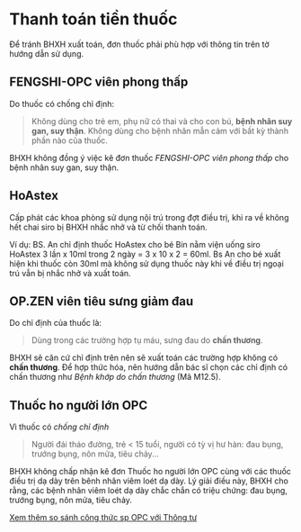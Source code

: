 # Thanh toán tiền thuốc
Để tránh BHXH xuất toán, đơn thuốc phải phù hợp với thông tin trên tờ hướng dẫn sử dụng.

## FENGSHI-OPC viên phong thấp
Do thuốc có chống chỉ định:
> Không dùng cho trẻ em, phụ nữ có thai và cho con bú, **bệnh nhân suy gan, suy thận**.
> Không dùng cho bệnh nhân mẫn cảm với bất kỳ thành phần nào của thuốc.

BHXH không đồng ý việc kê đơn thuốc *FENGSHI-OPC viên phong thấp* cho bệnh nhân suy gan, suy thận.

## HoAstex
Cấp phát các khoa phòng sử dụng nội trú trong đợt điều trị, khi ra về không hết chai siro bị BHXH nhắc nhở và từ chối thanh toán.

Ví dụ: BS. An chỉ định thuốc HoAstex cho bé Bin nằm viện uống siro HoAstex 3 lần x 10ml trong 2 ngày = 3 x 10 x 2 = 60ml. Bs An cho bé xuất hiện khi thuốc còn 30ml mà không sử dụng thuốc này khi về điều trị ngoại trú vẫn bị nhắc nhở và xuất toán.

## OP.ZEN viên tiêu sưng giảm đau
Do chỉ định của thuốc là:

> Dùng trong các trường hợp tụ máu, sưng đau do **chấn thương**.

BHXH sẽ căn cứ chỉ định trên nên sẽ xuất toán các trường hợp không có **chấn thương**. Để hợp thức hóa, nên hướng dẫn bác sĩ chọn các chỉ định có chấn thương như *Bệnh khớp do chấn thương* (Mã M12.5).

## Thuốc ho người lớn OPC
Vì thuốc có *chống chỉ định*

> Người đái tháo đường, trẻ < 15 tuổi, người có tỳ vị hư hàn: đau bụng, trướng bụng, nôn mửa, tiêu chảy...

BHXH không chấp nhận kê đơn Thuốc ho người lớn OPC cùng với các thuốc điều trị dạ dày trên bênh nhân viêm loét dạ dày. Lý giải điều này, BHXH cho rằng, các bệnh nhân viêm loét dạ dày chắc chắn có triệu chứng: đau bụng, trướng bụng, nôn mửa, tiêu chảy.


[Xem thêm so sánh công thức sp OPC với Thông tư](https://docs.google.com/spreadsheets/d/1yMoyFDvHhBW2Ms9srhZmDUYo8Zza5QqSvELi6JiRmjc/edit?usp=sharing)